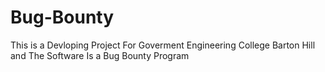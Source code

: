# Bug-Bounty
This is a Devloping Project For Goverment Engineering College Barton Hill and The Software Is a Bug Bounty Program 
